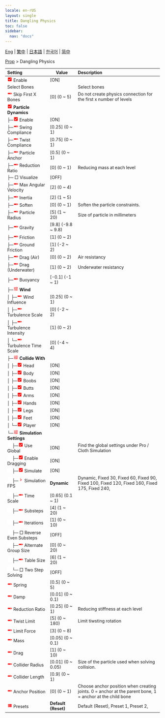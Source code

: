 ```yaml
---
locale: en-rUS
layout: single
title: Dangling Physics
toc: false
sidebar:
  nav: "docs"
---
```

[Eng](/dancexr/menu/2025.4/prop/cloth_physics) | [繁中](/tw/dancexr/menu/2025.4/prop/cloth_physics) | [日本語](/jp/dancexr/menu/2025.4/prop/cloth_physics) | [한국어](/kr/dancexr/menu/2025.4/prop/cloth_physics) | [简中](/zh/dancexr/menu/2025.4/prop/cloth_physics)

[Prop](../menu#Prop) > Dangling Physics



| Setting | Value | Description |
| :--- | --- | :--- |
| <img src="/images/icon/ic_check_on.png" alt="check on icon"/> Enable| [ON] | 
|  Select Bones|| Select bones
| <img src="/images/icon/ic_slider.png" alt="slider icon"/> Skip First X Bones| [0] (0 ~ 5) | Do not create physics connection for the first x number of levels
| <img src="/images/icon/ic_check_on.png" alt="check on icon"/> <b>Particle Dynamics</b>| | 
| ├─<img src="/images/icon/ic_check_on.png" alt="check on icon"/> Enable| [ON] | 
| ├─<img src="/images/icon/ic_slider.png" alt="slider icon"/> Swing Compliance| [0.25] (0 ~ 1) | 
| ├─<img src="/images/icon/ic_slider.png" alt="slider icon"/> Twist Compliance| [0.75] (0 ~ 1) | 
| ├─<img src="/images/icon/ic_slider.png" alt="slider icon"/> Particle Anchor| [0.5] (0 ~ 1) | 
| ├─<img src="/images/icon/ic_slider.png" alt="slider icon"/> Reduction Ratio| [0] (0 ~ 1) | Reducing mass at each level
| ├─ □ Visualize| [OFF] | 
| ├─<img src="/images/icon/ic_slider.png" alt="slider icon"/> Max Angular Velocity| [2] (0 ~ 4) | 
| ├─<img src="/images/icon/ic_slider.png" alt="slider icon"/> Inertia| [2] (1 ~ 5) | 
| ├─<img src="/images/icon/ic_slider.png" alt="slider icon"/> Soften| [0] (0 ~ 1) | Soften the particle constraints.
| ├─<img src="/images/icon/ic_slider.png" alt="slider icon"/> Particle Radius| [5] (1 ~ 20) | Size of particle in millimeters
| ├─<img src="/images/icon/ic_slider.png" alt="slider icon"/> Gravity| [9.8] (-9.8 ~ 9.8) | 
| ├─<img src="/images/icon/ic_slider.png" alt="slider icon"/> Friction| [1] (0 ~ 2) | 
| ├─<img src="/images/icon/ic_slider.png" alt="slider icon"/> Ground Friction| [1] (-2 ~ 2) | 
| ├─<img src="/images/icon/ic_slider.png" alt="slider icon"/> Drag (Air)| [0] (0 ~ 2) | Air resistancy
| ├─<img src="/images/icon/ic_slider.png" alt="slider icon"/> Drag (Underwater)| [1] (0 ~ 2) | Underwater resistancy
| ├─<img src="/images/icon/ic_slider.png" alt="slider icon"/> Buoyancy| [-0.1] (-1 ~ 1) | 
| ├─<img src="/images/icon/ic_tune.png" alt="tune icon"/> <b>Wind</b>| | 
| │ ├─<img src="/images/icon/ic_slider.png" alt="slider icon"/> Wind Influence| [0.25] (0 ~ 1) | 
| │ ├─<img src="/images/icon/ic_slider.png" alt="slider icon"/> Turbulence Scale| [0] (-2 ~ 2) | 
| │ ├─<img src="/images/icon/ic_slider.png" alt="slider icon"/> Turbulence Intensity| [1] (0 ~ 2) | 
| │ └─<img src="/images/icon/ic_slider.png" alt="slider icon"/> Turbulence Time Scale| [0] (-4 ~ 4) | 
| ├─<img src="/images/icon/ic_tune.png" alt="tune icon"/> <b>Collide With</b>| | 
| │ ├─<img src="/images/icon/ic_check_on.png" alt="check on icon"/> Head| [ON] | 
| │ ├─<img src="/images/icon/ic_check_on.png" alt="check on icon"/> Body| [ON] | 
| │ ├─<img src="/images/icon/ic_check_on.png" alt="check on icon"/> Boobs| [ON] | 
| │ ├─<img src="/images/icon/ic_check_on.png" alt="check on icon"/> Butts| [ON] | 
| │ ├─<img src="/images/icon/ic_check_on.png" alt="check on icon"/> Arms| [ON] | 
| │ ├─<img src="/images/icon/ic_check_on.png" alt="check on icon"/> Hands| [ON] | 
| │ ├─<img src="/images/icon/ic_check_on.png" alt="check on icon"/> Legs| [ON] | 
| │ ├─<img src="/images/icon/ic_check_on.png" alt="check on icon"/> Feet| [ON] | 
| │ └─<img src="/images/icon/ic_check_on.png" alt="check on icon"/> Player| [ON] | 
| └─<img src="/images/icon/ic_tune.png" alt="tune icon"/> <b>Simulation Settings</b>| | 
| <img src="/images/icon/ic_space.png"/>├─<img src="/images/icon/ic_check_on.png" alt="check on icon"/> Use Global| [ON] | Find the global settings under Pro / Cloth Simulation
| <img src="/images/icon/ic_space.png"/>├─<img src="/images/icon/ic_check_on.png" alt="check on icon"/> Enable Dragging| [ON] | 
| <img src="/images/icon/ic_space.png"/>├─<img src="/images/icon/ic_check_on.png" alt="check on icon"/> Simulate| [ON] | 
| <img src="/images/icon/ic_space.png"/>├─<img src="/images/icon/ic_chevron.png" alt="chevron icon"/> Simulation FPS| **Dynamic** | Dynamic, Fixed 30, Fixed 60, Fixed 90, Fixed 100, Fixed 120, Fixed 160, Fixed 175, Fixed 240,  |
| <img src="/images/icon/ic_space.png"/>├─<img src="/images/icon/ic_slider.png" alt="slider icon"/> Time Scale| [0.65] (0.1 ~ 1) | 
| <img src="/images/icon/ic_space.png"/>├─<img src="/images/icon/ic_slider.png" alt="slider icon"/> Substeps| [4] (1 ~ 20) | 
| <img src="/images/icon/ic_space.png"/>├─<img src="/images/icon/ic_slider.png" alt="slider icon"/> Iterations| [1] (0 ~ 10) | 
| <img src="/images/icon/ic_space.png"/>├─ □ Reverse Even Substeps| [OFF] | 
| <img src="/images/icon/ic_space.png"/>├─<img src="/images/icon/ic_slider.png" alt="slider icon"/> Alternate Group Size| [0] (0 ~ 20) | 
| <img src="/images/icon/ic_space.png"/>├─<img src="/images/icon/ic_slider.png" alt="slider icon"/> Table Size| [6] (1 ~ 20) | 
| <img src="/images/icon/ic_space.png"/>└─ □ Two Step Solving| [OFF] | 
| <img src="/images/icon/ic_slider.png" alt="slider icon"/> Spring| [0.5] (0 ~ 5) | 
| <img src="/images/icon/ic_slider.png" alt="slider icon"/> Damp| [0.01] (0 ~ 0.1) | 
| <img src="/images/icon/ic_slider.png" alt="slider icon"/> Reduction Ratio| [0.25] (0 ~ 1) | Reducing stiffness at each level
| <img src="/images/icon/ic_slider.png" alt="slider icon"/> Twist Limit| [5] (0 ~ 180) | Limit tiwsting rotation
| <img src="/images/icon/ic_slider.png" alt="slider icon"/> Limit Force| [3] (0 ~ 8) | 
| <img src="/images/icon/ic_slider.png" alt="slider icon"/> Mass| [0.05] (0 ~ 0.1) | 
| <img src="/images/icon/ic_slider.png" alt="slider icon"/> Drag| [1] (0 ~ 10) | 
| <img src="/images/icon/ic_slider.png" alt="slider icon"/> Collider Radius| [0.01] (0 ~ 0.05) | Size of the particle used when solving collision.
| <img src="/images/icon/ic_slider.png" alt="slider icon"/> Collider Length| [0.9] (0 ~ 1) | 
| <img src="/images/icon/ic_slider.png" alt="slider icon"/> Anchor Position| [0] (0 ~ 1) | Choose anchor position when creating joints. 0 = anchor at the parent bone, 1 = anchor at the child bone
| <img src="/images/icon/ic_list.png" alt="list icon"/> Presets| **Default (Reset)** | Default (Reset), Preset 1, Preset 2,  |

